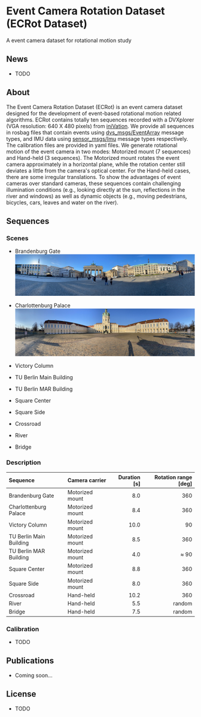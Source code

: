 # Event Camera Rotation Dataset (ECRot Dataset)
A event camera dataset for rotational motion study

## News

- TODO

## About

The Event Camera Rotation Dataset (ECRot) is an event camera dataset designed for the development of event-based rotational motion related algorithms. ECRot contains totally ten sequences recorded with a DVXplorer (VGA resolution: 640 X 480 pixels) from [iniVation](https://inivation.com/). We provide all sequences in rosbag files that contain events using [dvs_msgs/EventArray](https://github.com/uzh-rpg/rpg_dvs_ros/blob/master/dvs_msgs/msg/EventArray.msg) message types, and IMU data using [sensor_msgs/Imu](http://docs.ros.org/en/api/sensor_msgs/html/msg/Imu.html) message types respectively. The calibration files are provided in yaml files. We generate rotational motion of the event camera in two modes: Motorized mount (7 sequences) and Hand-held (3 sequences). The Motorized mount rotates the event camera approximately in a horizontal plane, while the rotation center still deviates a little from the camera's optical center. For the Hand-held cases, there are some irregular translations. To show the advantages of event cameras over standard cameras, these sequences contain challenging illumination conditions (e.g., looking directly at the sun, reflections in the river and windows) as well as dynamic objects (e.g., moving pedestrians, bicycles, cars, leaves and water on the river).

## Sequences

### Scenes

- Brandenburg Gate
![imagen](images/brandenburg_gate_pano_RGB.jpg)

- Charlottenburg Palace
![imagen](images/charlottenburg_palace_pano_RGB.jpg)

- Victory Column

- TU Berlin Main Building

- TU Berlin MAR Building

- Square Center

- Square Side

- Crossroad

- River

- Bridge

### Description

| Sequence | Camera carrier | Duration [s] | Rotation range [deg] |
| :-----| :-----| ----: | ----: |
| Brandenburg Gate | Motorized mount | 8.0 | 360 |
| Charlottenburg Palace | Motorized mount | 8.4 | 360 |
| Victory Column | Motorized mount  | 10.0 | 90 |
| TU Berlin Main Building | Motorized mount | 8.5 | 360 |
| TU Berlin MAR Building | Motorized mount | 4.0 | $\approx$ 90 |
| Square Center | Motorized mount  | 8.8 | 360 |
| Square Side | Motorized mount | 8.0 | 360 |
| Crossroad | Hand-held | 10.2 | 360 |
| River | Hand-held | 5.5 | random |
| Bridge | Hand-held | 7.5 | random |

### Calibration

- TODO

## Publications

- Coming soon...

## License

 - TODO
